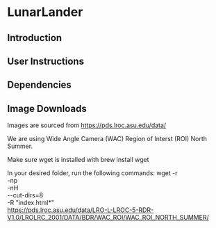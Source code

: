 # LunarLander
## Introduction

## User Instructions

## Dependencies

## Image Downloads
Images are sourced from https://pds.lroc.asu.edu/data/

We are using Wide Angle Camera (WAC) Region of Interst (ROI) North Summer. 

Make sure wget is installed with brew install wget

In your desired folder, run the following commands:
wget -r \
     -np \
     -nH \
     --cut-dirs=8 \
     -R "index.html*" \
     https://pds.lroc.asu.edu/data/LRO-L-LROC-5-RDR-V1.0/LROLRC_2001/DATA/BDR/WAC_ROI/WAC_ROI_NORTH_SUMMER/